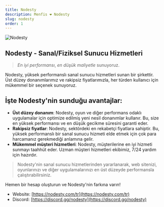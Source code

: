 ```yaml
---
title: Nodesty
description: Menfis ❤️ Nodesty
slug: nodesty
order: 1
---
```


![Nodesty](https://nodesty.com/_next/image?url=%2FnodestyGradient.png&w=256&q=75)

## Nodesty - Sanal/Fiziksel Sunucu Hizmetleri

> *En iyi performansı*, *en düşük maliyetle* sunuyoruz.

Nodesty, yüksek performanslı sanal sunucu hizmetleri sunan bir şirkettir. Üst düzey donanımlarımız ve rakipsiz fiyatlarımızla, her türden kullanıcı için mükemmel bir seçenek sunuyoruz.

## İşte Nodesty'nin sunduğu avantajlar:

- **Üst düzey donanım**: Nodesty, oyun ve diğer performans odaklı uygulamalar için optimize edilmiş yeni nesil donanımlar kullanır. Bu, size en yüksek performansı ve en düşük gecikme süresini garanti eder.
- **Rakipsiz fiyatlar**: Nodesty, sektördeki en rekabetçi fiyatlara sahiptir. Bu, yüksek performanslı bir sanal sunucu hizmeti elde etmek için çok para harcamanız gerekmediği anlamına gelir.
- **Mükemmel müşteri hizmetleri**: Nodesty, müşterilerine en iyi hizmeti sunmayı taahhüt eder. Uzman müşteri hizmetleri ekibimiz, 7/24 yardım için hazırdır.
> Nodesty'nin sanal sunucu hizmetlerinden yararlanarak, web sitenizi, oyunlarınızı ve diğer uygulamalarınızı en üst düzeyde performansla çalıştırabilirsiniz.

Hemen bir hesap oluşturun ve Nodesty'nin farkına varın!

- Website: [https://nodesty.com/tr](https://nodesty.com/tr)
- Discord: [https://discord.gg/nodesty](https://discord.gg/nodesty)